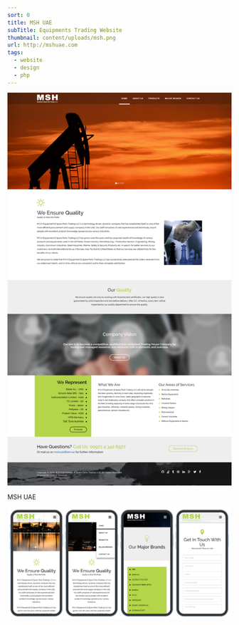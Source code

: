 ```yaml
---
sort: 0
title: MSH UAE
subTitle: Equipments Trading Website
thumbnail: content/uploads/msh.png
url: http://mshuae.com
tags:
  - website
  - design
  - php
---
```


![MSH](content/uploads/msh-home.png)

MSH UAE

![MSH](content/uploads/msh-responsive.png)
